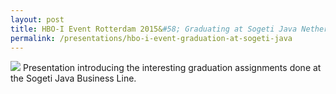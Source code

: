 ```yaml
---
layout: post
title: HBO-I Event Rotterdam 2015&#58; Graduating at Sogeti Java Netherlands
permalink: /presentations/hbo-i-event-graduation-at-sogeti-java
---
```

[<img src="{{ site.baseurl }}/img/presentation.svg">]({{site.baseurl}}/presentations/afstuderen-sogeti-java.pdf)
Presentation introducing the interesting graduation assignments done at the Sogeti Java Business Line.